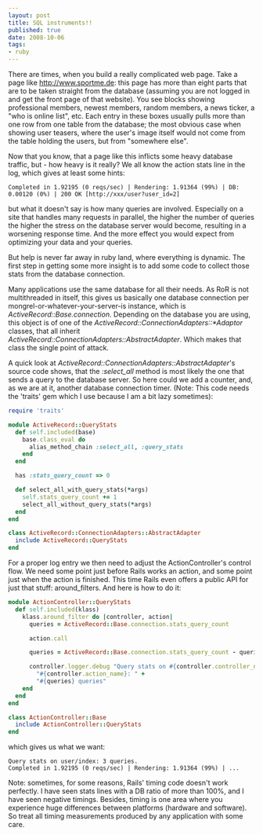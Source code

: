 ```yaml
---
layout: post
title: SQL instruments!!
published: true
date: 2008-10-06
tags:
- ruby
---
```


<p>There are times, when you build a really complicated web page. Take a page like <a href="http://www.sportme.de">http://www.sportme.de</a>: this page has more than eight parts that are to be taken straight from the database (assuming you are not logged in and get the front page of that website). You see blocks showing professional members, newest members, random members, a news ticker, a "who is online list", etc. Each entry in these boxes usually pulls more than one row from one table from the database; the most obvious case when showing user teasers, where the user's image itself would not come from the table holding the users, but from "somewhere else".</p>

<p>Now that you know, that a page like this inflicts some heavy database traffic, but - how heavy is it really? We all know the action stats line in the log, which gives at least some hints:</p>


    Completed in 1.92195 (0 reqs/sec) | Rendering: 1.91364 (99%) | DB: 0.00120 (0%) | 200 OK [http://xxx/user?user_id=2]


<p>but what it doesn't say is how many queries are involved. Especially on a site that handles many requests in parallel, the higher the number of queries the higher the stress on the database server would become, resulting in a worsening response time. And the more effect you would expect from optimizing your data and your queries.</p>

<p>But help is never far away in ruby land, where everything is dynamic. The first step in getting some more insight is to add some code to collect those stats from the database connection.</p>

<p>Many applications use the same database for all their needs. As RoR is not multithreaded in itself, this gives us basically one database connection per mongrel-or-whatever-your-server-is instance, which is <em>ActiveRecord::Base.connection</em>. Depending on the database you are using, this object is of one of the <em>ActiveRecord::ConnectionAdapters::*Adaptor</em> classes, that all inherit  <em>ActiveRecord::ConnectionAdapters::AbstractAdapter</em>. Which makes that class the single point of attack.</p>

<p>A quick look at <em>ActiveRecord::ConnectionAdapters::AbstractAdapter</em>'s source code shows, that the <em>:select_all</em> method is most likely the one that sends a query to the database server. So here could we add a counter, and, as we are at it, another database connection timer. (Note: This code needs the 'traits' gem which I use because I am a bit lazy sometimes):</p>

```ruby
require 'traits'

module ActiveRecord::QueryStats
  def self.included(base)
    base.class_eval do
      alias_method_chain :select_all, :query_stats
    end
  end

  has :stats_query_count => 0

  def select_all_with_query_stats(*args)
    self.stats_query_count += 1
    select_all_without_query_stats(*args)
  end
end

class ActiveRecord::ConnectionAdapters::AbstractAdapter
  include ActiveRecord::QueryStats
end
```


<p>For a proper log entry we then need to adjust the ActionController's control flow. We need some point just before Rails works an action, and some point just when the action is finished. This time Rails even offers a public API for just that stuff: around_filters. And here is how to do it:</p>

```ruby
module ActionController::QueryStats
  def self.included(klass)
    klass.around_filter do |controller, action|
      queries = ActiveRecord::Base.connection.stats_query_count

      action.call

      queries = ActiveRecord::Base.connection.stats_query_count - queries

      controller.logger.debug "Query stats on #{controller.controller_name}/" +
        "#{controller.action_name}: " +
        "#{queries} queries"
    end
  end
end

class ActionController::Base
  include ActionController::QueryStats
end
```


<p>which gives us what we want:</p>

```
Query stats on user/index: 3 queries.
Completed in 1.92195 (0 reqs/sec) | Rendering: 1.91364 (99%) | ...
```


Note: sometimes, for some reasons, Rails' timing code doesn't work perfectly. 
I have seen stats lines with a DB ratio of more than 100%, and I have seen 
negative timings. Besides, timing is one area where you experience huge 
differences between platforms (hardware and software). So treat all timing 
measurements produced by any application with some care.
